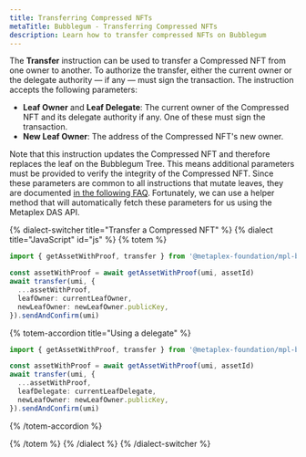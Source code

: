 ```yaml
---
title: Transferring Compressed NFTs
metaTitle: Bubblegum - Transferring Compressed NFTs
description: Learn how to transfer compressed NFTs on Bubblegum
---
```


The **Transfer** instruction can be used to transfer a Compressed NFT from one owner to another. To authorize the transfer, either the current owner or the delegate authority — if any — must sign the transaction. The instruction accepts the following parameters:

- **Leaf Owner** and **Leaf Delegate**: The current owner of the Compressed NFT and its delegate authority if any. One of these must sign the transaction.
- **New Leaf Owner**: The address of the Compressed NFT's new owner.

Note that this instruction updates the Compressed NFT and therefore replaces the leaf on the Bubblegum Tree. This means additional parameters must be provided to verify the integrity of the Compressed NFT. Since these parameters are common to all instructions that mutate leaves, they are documented [in the following FAQ](/bubblegum/faq#replace-leaf-instruction-arguments). Fortunately, we can use a helper method that will automatically fetch these parameters for us using the Metaplex DAS API.

{% dialect-switcher title="Transfer a Compressed NFT" %}
{% dialect title="JavaScript" id="js" %}
{% totem %}

```ts
import { getAssetWithProof, transfer } from '@metaplex-foundation/mpl-bubblegum'

const assetWithProof = await getAssetWithProof(umi, assetId)
await transfer(umi, {
  ...assetWithProof,
  leafOwner: currentLeafOwner,
  newLeafOwner: newLeafOwner.publicKey,
}).sendAndConfirm(umi)
```

{% totem-accordion title="Using a delegate" %}

```ts
import { getAssetWithProof, transfer } from '@metaplex-foundation/mpl-bubblegum'

const assetWithProof = await getAssetWithProof(umi, assetId)
await transfer(umi, {
  ...assetWithProof,
  leafDelegate: currentLeafDelegate,
  newLeafOwner: newLeafOwner.publicKey,
}).sendAndConfirm(umi)
```

{% /totem-accordion %}

{% /totem %}
{% /dialect %}
{% /dialect-switcher %}

